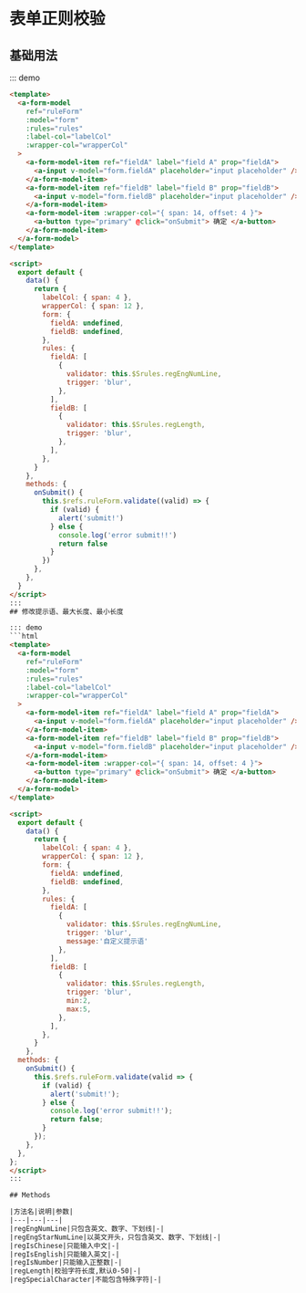 # 表单正则校验

## 基础用法

::: demo

```html
<template>
  <a-form-model
    ref="ruleForm"
    :model="form"
    :rules="rules"
    :label-col="labelCol"
    :wrapper-col="wrapperCol"
  >
    <a-form-model-item ref="fieldA" label="field A" prop="fieldA">
      <a-input v-model="form.fieldA" placeholder="input placeholder" />
    </a-form-model-item>
    <a-form-model-item ref="fieldB" label="field B" prop="fieldB">
      <a-input v-model="form.fieldB" placeholder="input placeholder" />
    </a-form-model-item>
    <a-form-model-item :wrapper-col="{ span: 14, offset: 4 }">
      <a-button type="primary" @click="onSubmit"> 确定 </a-button>
    </a-form-model-item>
  </a-form-model>
</template>

<script>
  export default {
    data() {
      return {
        labelCol: { span: 4 },
        wrapperCol: { span: 12 },
        form: {
          fieldA: undefined,
          fieldB: undefined,
        },
        rules: {
          fieldA: [
            {
              validator: this.$Srules.regEngNumLine,
              trigger: 'blur',
            },
          ],
          fieldB: [
            {
              validator: this.$Srules.regLength,
              trigger: 'blur',
            },
          ],
        },
      }
    },
    methods: {
      onSubmit() {
        this.$refs.ruleForm.validate((valid) => {
          if (valid) {
            alert('submit!')
          } else {
            console.log('error submit!!')
            return false
          }
        })
      },
    },
  }
</script>
:::
## 修改提示语、最大长度、最小长度

::: demo
```html
<template>
  <a-form-model
    ref="ruleForm"
    :model="form"
    :rules="rules"
    :label-col="labelCol"
    :wrapper-col="wrapperCol"
  >
    <a-form-model-item ref="fieldA" label="field A" prop="fieldA">
      <a-input v-model="form.fieldA" placeholder="input placeholder" />
    </a-form-model-item>
    <a-form-model-item ref="fieldB" label="field B" prop="fieldB">
      <a-input v-model="form.fieldB" placeholder="input placeholder" />
    </a-form-model-item>
    <a-form-model-item :wrapper-col="{ span: 14, offset: 4 }">
      <a-button type="primary" @click="onSubmit"> 确定 </a-button>
    </a-form-model-item>
  </a-form-model>
</template>

<script>
  export default {
    data() {
      return {
        labelCol: { span: 4 },
        wrapperCol: { span: 12 },
        form: {
          fieldA: undefined,
          fieldB: undefined,
        },
        rules: {
          fieldA: [
            {
              validator: this.$Srules.regEngNumLine,
              trigger: 'blur',
              message:'自定义提示语'
            },
          ],
          fieldB: [
            {
              validator: this.$Srules.regLength,
              trigger: 'blur',
              min:2,
              max:5,
            },
          ],
        },
      }
    },
  methods: {
    onSubmit() {
      this.$refs.ruleForm.validate(valid => {
        if (valid) {
          alert('submit!');
        } else {
          console.log('error submit!!');
          return false;
        }
      });
    },
  },
};
</script>
:::

## Methods

|方法名|说明|参数|
|---|---|---|
|regEngNumLine|只包含英文、数字、下划线|-|
|regEngStarNumLine|以英文开头，只包含英文、数字、下划线|-|
|regIsChinese|只能输入中文|-|
|regIsEnglish|只能输入英文|-|
|regIsNumber|只能输入正整数|-|
|regLength|校验字符长度,默认0-50|-|
|regSpecialCharacter|不能包含特殊字符|-|


